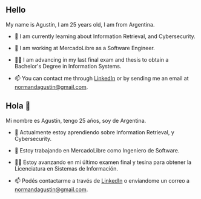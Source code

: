 ## Hello

My name is Agustín, I am 25 years old, I am from Argentina.

- 🌱 I am currently learning about Information Retrieval, and Cybersecurity.

<!-- - 🔭 At this moment I am working on a project to detect deforestation in forests through satellite image analysis applying deep learning techniques.-->

- 🔭 I am working at MercadoLibre as a Software Engineer.

- 👨‍🎓 I am advancing in my last final exam and thesis to obtain a Bachelor's Degree in Information Systems.

- 📫 You can contact me through [LinkedIn](https://www.linkedin.com/in/normandagustin/) or by sending me an email at <normandagustin@gmail.com>.


## Hola 👋

Mi nombre es Agustín, tengo 25 años, soy de Argentina.

- 🌱 Actualmente estoy aprendiendo sobre Information Retrieval, y Cybersecurity.

<!-- - 🔭 En este momento estoy trabajando en un proyecto de detección de deforestación en bosques mediante análisis de imágenes satelitales aplicando técnicas de aprendizaje profundo.-->

- 🔭 Estoy trabajando en MercadoLibre como Ingeniero de Software.

- 👨‍🎓 Estoy avanzando en mi último examen final y tesina para obtener la Licenciatura en Sistemas de Información.

- 📫 Podés contactarme a través de [LinkedIn](https://www.linkedin.com/in/normandagustin/) o envíandome un correo a <normandagustin@gmail.com>.

<!--
Música:

Hobbies:

Literatura:
 Casciari
 Siddartha
 El extraño incidente de un perro a media noche

Podcasts:
 La Cruda
 Coffe with gringos

 StandUp
  Nicolás de Tracy

 

Follower De
 
 Domótica
  Un loco y su tecnología

 Física
  Javier Santaolalla
 Huerta
  Cosas del jardin

 Informática
   Pelado Nerd
   DotCSV
 
 Matemática
  Traductor de ingeniería
  Eduardo Saenz de Cabezón

 Otros
  Jaime Afterdark
  Damian Kuc

Miro despegues de SpaceX
 



Here are some ideas to get you started:
- 👯 I’m looking to collaborate on ...
- 🤔 I’m looking for help with ...
- 💬 Ask me about ...
- 😄 Pronouns: ...
- ⚡ Fun fact: ...

-->
